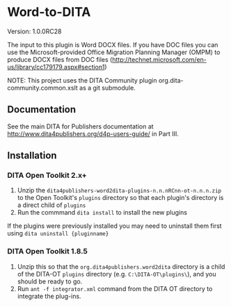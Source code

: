 # Word-to-DITA

Version: 1.0.0RC28

The input to this plugin is Word DOCX files. If you have DOC files you can use
the Microsoft-provided Office Migration Planning Manager (OMPM) to produce DOCX files
from DOC files (http://technet.microsoft.com/en-us/library/cc179179.aspx#section1)

NOTE: This project uses the DITA Community plugin org.dita-community.common.xslt as a git
submodule. 

## Documentation

See the main DITA for Publishers documentation at http://www.dita4publishers.org/d4p-users-guide/ in Part III.

## Installation

### DITA Open Toolkit 2.x+

1. Unzip the `dita4publishers-word2dita-plugins-n.n.nRCnn-ot-n.n.n.zip` to the Open Toolkit's `plugins` directory so that each plugin's directory is a direct child of `plugins`
1. Run the commmand `dita install` to install the new plugins

If the plugins were previously installed you may need to uninstall them first using `dita uninstall {pluginname}`

### DITA Open Toolkit 1.8.5

1. Unzip this so that the `org.dita4publishers.word2dita` directory 
is a child of the DITA-OT `plugins` directory (e.g. `C:\DITA-OT\plugins\`), and you should be ready to go. 
2. Run `ant -f integrator.xml` command from the DITA OT directory to integrate the plug-ins.

